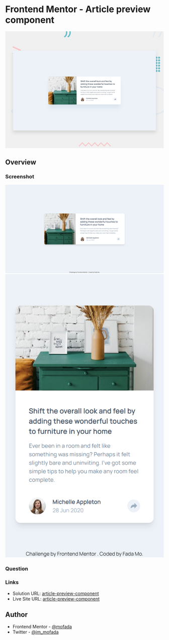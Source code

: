 # Frontend Mentor - Article preview component

![Design preview for the Article preview component coding challenge](./design/desktop-preview.jpg)

## Overview

### Screenshot

![screenshot](screenshot/screenshot.png)
![screenshot-mobile](screenshot/screenshot-mobile.png)

### Question

### Links

- Solution URL: [article-preview-component]()
- Live Site URL: [article-preview-component](https://mofada.github.io/frontend-mentor/challenges/article-preview-component/)

## Author

- Frontend Mentor - [@mofada](https://www.frontendmentor.io/profile/mofada)
- Twitter - [@im_mofada](https://x.com/im_mofada)
